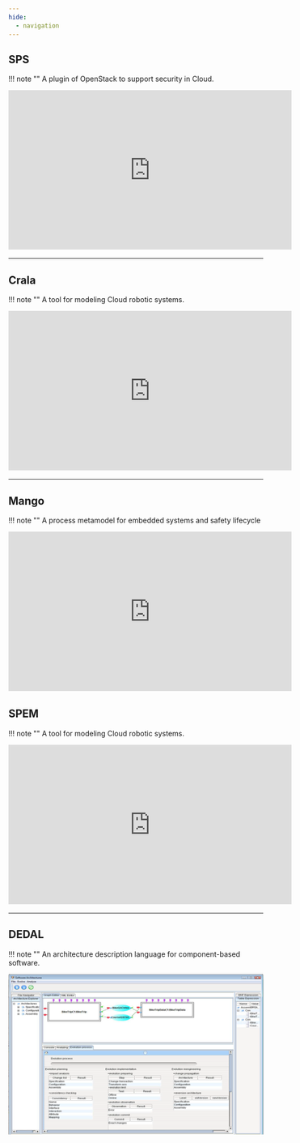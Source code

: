 ```yaml
---
hide:
  - navigation
---
```


## SPS
!!! note ""
    A plugin of OpenStack to support security in Cloud.

<iframe width="560" height="315" src="https://www.youtube.com/embed/xbgtWnxshGQ?si=MrXd12Gv3OXyVZPZ" title="YouTube video player" frameborder="0" allow="accelerometer; autoplay; clipboard-write; encrypted-media; gyroscope; picture-in-picture; web-share" allowfullscreen></iframe>

---

## Crala
!!! note ""
    A tool for modeling Cloud robotic systems.

<iframe width="560" height="315" src="https://www.youtube.com/embed/rmeAzF2dCSQ?si=rVG_OVsjhmNrAr3o" title="YouTube video player" frameborder="0" allow="accelerometer; autoplay; clipboard-write; encrypted-media; gyroscope; picture-in-picture; web-share" allowfullscreen></iframe>

---
## Mango
!!! note ""
    A process metamodel for embedded systems and safety lifecycle

<iframe width="560" height="315" src="https://www.youtube.com/embed/NBxQjF-nY8o?si=s5nv0BQQdg7iFpiq" title="YouTube video player" frameborder="0" allow="accelerometer; autoplay; clipboard-write; encrypted-media; gyroscope; picture-in-picture; web-share" allowfullscreen></iframe>

## SPEM
!!! note ""
    A tool for modeling Cloud robotic systems.

<iframe width="560" height="315" src="https://www.youtube.com/embed/ZKskKGQRDeQ?si=Z4xaLXb2beS4m9o1" title="YouTube video player" frameborder="0" allow="accelerometer; autoplay; clipboard-write; encrypted-media; gyroscope; picture-in-picture; web-share" allowfullscreen></iframe>

---

## DEDAL
!!! note ""
    An architecture description language for component-based software.

![Dedal tool](img/dedal_tool.png)


